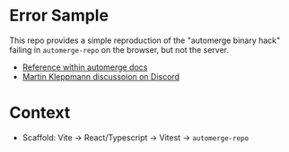 # Error Sample

This repo provides a simple reproduction of the "automerge binary hack"
failing in `automerge-repo` on the browser, but not the server.

- [Reference within automerge docs](https://automerge.org/docs/cookbook/modeling-data/#setting-up-an-initial-document-structure)
- [Martin Kleppmann discussoion on Discord](https://discord.com/channels/1200006940210757672/1230453235207110666/1231192657666248768)

# Context

- Scaffold: Vite → React/Typescript → Vitest → `automerge-repo`
